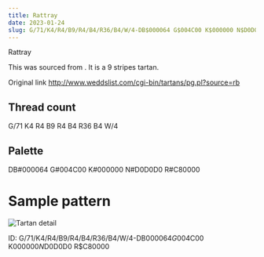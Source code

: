 ```yaml
---
title: Rattray
date: 2023-01-24
slug: G/71/K4/R4/B9/R4/B4/R36/B4/W/4-DB$000064 G$004C00 K$000000 N$D0D0D0 R$C80000
---
```

Rattray

This was sourced from <no value>.  It is a 9 stripes tartan.

Original link http://www.weddslist.com/cgi-bin/tartans/pg.pl?source=rb

## Thread count
G/71 K4 R4 B9 R4 B4 R36 B4 W/4

## Palette
DB#000064 G#004C00 K#000000 N#D0D0D0 R#C80000

# Sample pattern

![Tartan detail](tartan.png "G/71 K4 R4 B9 R4 B4 R36 B4 W/4 tartan")

ID: G/71/K4/R4/B9/R4/B4/R36/B4/W/4-DB$000064 G$004C00 K$000000 N$D0D0D0 R$C80000